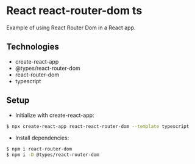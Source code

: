 # React react-router-dom ts

Example of using React Router Dom in a React app.

## Technologies

- create-react-app
- @types/react-router-dom
- react-router-dom
- typescript

## Setup

- Initialize with create-react-app:

```bash
$ npx create-react-app react-react-router-dom --template typescript
```

- Install dependencies:

```bash
$ npm i react-router-dom
$ npm i -D @types/react-router-dom
```
